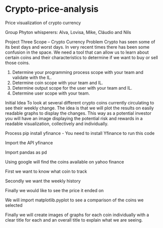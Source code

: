# Crypto-price-analysis
Price visualization of crypto currency  


Group Phyton whisperers: Alva, Lovisa, Mike, Cláudio and Nils 


Project Three Scope – Crypto Currency
Problem
Crypto has seen some of its best days and worst days. In very recent times there
has been some confusion in the space. We need a tool that can allow us to learn 
about certain coins and their characteristics to determine if we want to buy or 
sell those coins.

1. Determine your programming process scope with your team and validate 
with the IL.
2. Determine coin scope with your team and IL.
3. Determine output scope for the user with your team and IL.
4. Determine user scope with your team.


Initial Idea
To look at several different crypto coins currently circulating to see their weekly 
change. The idea is that we will plot the results on easily readable graphs to 
display the changes. This way as a potential investor you will have an image 
displaying the potential risk and rewards in a readable visualization, collectively 
and individually.

Process
pip install yfinance - You need to install Yfinance to run this code

Import the API yfinance 

Import pandas as pd

Using google will find the coins available on yahoo finance

First we want to know what coin to track

Secondly we want the weekly history

Finally we would like to see the price it ended on 

We will import matplotlib.pyplot to see a comparison of the coins we 
selected

Finally we will create images of graphs for each coin individually with a 
clear title for each and an overall title to explain what we are seeing.
